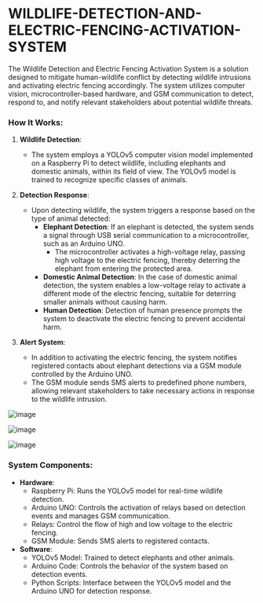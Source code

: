 # WILDLIFE-DETECTION-AND-ELECTRIC-FENCING-ACTIVATION-SYSTEM

The Wildlife Detection and Electric Fencing Activation System is a solution designed to mitigate human-wildlife conflict by detecting wildlife intrusions and activating electric fencing accordingly. The system utilizes computer vision, microcontroller-based hardware, and GSM communication to detect, respond to, and notify relevant stakeholders about potential wildlife threats.

### How It Works:

1. **Wildlife Detection**:
   - The system employs a YOLOv5 computer vision model implemented on a Raspberry Pi to detect wildlife, including elephants and domestic animals, within its field of view. The YOLOv5 model is trained to recognize specific classes of animals.

2. **Detection Response**:
   - Upon detecting wildlife, the system triggers a response based on the type of animal detected:
     - **Elephant Detection**: If an elephant is detected, the system sends a signal through USB serial communication to a microcontroller, such as an Arduino UNO.
       - The microcontroller activates a high-voltage relay, passing high voltage to the electric fencing, thereby deterring the elephant from entering the protected area.
     - **Domestic Animal Detection**: In the case of domestic animal detection, the system enables a low-voltage relay to activate a different mode of the electric fencing, suitable for deterring smaller animals without causing harm.
     - **Human Detection**: Detection of human presence prompts the system to deactivate the electric fencing to prevent accidental harm.

3. **Alert System**:
   - In addition to activating the electric fencing, the system notifies registered contacts about elephant detections via a GSM module controlled by the Arduino UNO.
   - The GSM module sends SMS alerts to predefined phone numbers, allowing relevant stakeholders to take necessary actions in response to the wildlife intrusion.

![image](https://github.com/Boolean-Hooligans-356/WILDLIFE-DETECTION-AND-ELECTRIC-FENCING-ACTIVATION-SYSTEM/assets/96923418/e236136a-d923-4fa1-b80f-6fa909655e85)

![image](https://github.com/Boolean-Hooligans-356/WILDLIFE-DETECTION-AND-ELECTRIC-FENCING-ACTIVATION-SYSTEM/assets/96923418/24521dd5-48ad-4006-8d84-06328f2611f0)

![image](https://github.com/Boolean-Hooligans-356/WILDLIFE-DETECTION-AND-ELECTRIC-FENCING-ACTIVATION-SYSTEM/assets/96923418/b5aa5fdb-6eb7-445c-a880-863f837cfbd2)

### System Components:

- **Hardware**:
  - Raspberry Pi: Runs the YOLOv5 model for real-time wildlife detection.
  - Arduino UNO: Controls the activation of relays based on detection events and manages GSM communication.
  - Relays: Control the flow of high and low voltage to the electric fencing.
  - GSM Module: Sends SMS alerts to registered contacts.
- **Software**:
  - YOLOv5 Model: Trained to detect elephants and other animals.
  - Arduino Code: Controls the behavior of the system based on detection events.
  - Python Scripts: Interface between the YOLOv5 model and the Arduino UNO for detection response.







